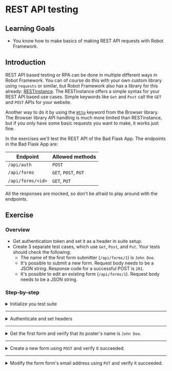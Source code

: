 # REST API testing

## Learning Goals

- You know how to make basics of making REST API requests with Robot Framework.

## Introduction

REST API based testing or RPA can be done in multiple different ways in Robot Framework.
You can of course do this with your own custom library using `requests`
or similar, but Robot Framework also has a library for this already:
[RESTinstance](https://asyrjasalo.github.io/RESTinstance/). The RESTinstance offers
a simple syntax for your REST API based use cases. Simple keywords like `Get` and `Post` call the
`GET` and `POST` APIs for your website.

Another way to do it by using the [`Http`](https://marketsquare.github.io/robotframework-browser/Browser.html#Http) keyword from the Browser library.
The Browser library API handling is much more limited than RESTinstance, but if you only have some basic
requests you want to make, it works just fine.

In the exercises we'll test the REST API of the Bad Flask App. The endpoints in the Bad Flask App
are:

| Endpoint | Allowed methods |
| --- | --- |
| `/api/auth` | `POST` |
| `/api/forms` | `GET`, `POST`, `PUT` |
| `/api/forms/<id>` | `GET`, `PUT` |

All the responses are mocked, so don't be afraid to play around with the endpoints.

## Exercise

### Overview

- Get authentication token and set it as a header in suite setup.
- Create 3 separate test cases, which use `Get`, `Post`, and `Put`. Your tests
should check the following:
  - The name of the first form submitter (`/api/forms/1`) is `John Doe`.
  - It's possible to submit a new form. Request body needs to be a JSON string. Response code for a
  successful POST is `201`.
  - It's possible to edit an existing form (`/api/forms/1`). Request body needs to be a JSON string.

### Step-by-step

<details>
  <summary>Initialize you test suite</summary>

<br/>

In this exercise we're not going to write very sophisticated Robot Framework, meaning
that we're going to do very simple test cases without doing a resource file separately.
In our `tests` folder, we have a file called `api.robot`. Let's open that up.

> The file resources `../resources/bad_flask_app.robot`. That import is only used with `Browser`
> library. If you're the exercises with `RESTinstance`, the import can be safely ignored. Running the
> suite with an empty resource file will log a warning, but will not affect the outcome of the exercise.

<details>
  <summary>RESTinstance</summary>

We're going to use the RESTinstance library, so we need to import `REST` into our `Settings`
table. RESTinstance requires a URL with the library import to initialize the library to do
queries against that server. We'll test the REST API of the Bad Flask App.
The server is running in `http://localhost:5000`, so let's initialize the library import with that URL.

- Add a library import for `REST` in your `Settings` table.
- Add `http://localhost:5000` as an argument for your library import.

</details> <!-- RESTinstance -->

<details>
  <summary>Browser</summary>

We're going to use the Browser library, so need to import it into our `Settings` table in our resource file.
We'll test the REST API of the Bad Flask App. In order to do that, we're going to need a new browser.
From the Browser library documentation we see that there's two possible keywords for this: `New Browser` and
`New Page`. `New Browser` allows us to specify a browser and whether we want to use headless more or not
along with a bunch of other configurations and `New Page` just opens a new tab on our browser to a URL we
specify. Since we're just using REST API backend, we don't need to see a browser, so we can call `New Page`
directly.

> There's also `Open Browser`, but that's only intended to be used for quick debugging and not for production
> use, so we're not going to use that here.

- Add a library import for `Browser` in your `Settings` table to `bad_flask_app.robot` resource file.
  - (Optional) Also add the import to your `api.robot` test suite file.

Let's create ourselves our first keyword and let's call it `Open Browser To Our Application`. In here, we want
to open our browser to Bad Flask App and verify the page is opened before continuing. We'll use `New Page` to
open our browser in headless mode. The server is running in `http://localhost:5000`, so we'll give that
as a parameter to our `New Page` call.

- Create a new keyword `Open Browser To Our Application` to your resource file.
- Add `New Page` with the parameter `http://localhost:5000` to your keyword.

To verify the page load is complete, we can use `Get Title` to assert
the website title is `Bad Flask App`. Browser library has builtin waiting for all it's keywords, so we don't
need to wait for the page to load before asserting the title. Browser library support Python-like validations
so we can use syntax like `Get Title    ==    Bad Flask App` directly.

> As we're also going to use keywords from Browser library directly in our test suite file, it's best to
> also import `Browser` there. It's not strictly necessary and the tests will work just as fine without it,
> but it allows you to quickly see which libraries your files depend upon without trusting that "some" file
> will resource it eventually.

- Verify that the title is `Bad Flask App`.

As we want our browser to open immediately as our tests begin, let's add it as our suite setup in our
test suite.

- Add `Open Browser To Our Application` as your `Suite Setup` in your test suite file.

</details> <!-- Browser -->

> :bulb: If you're running your server with Docker, you might need to use the Docker-machine's
> IP address instead of `localhost`. You can find the docker-machine IP address by using
> `docker inspect <container_name>`.

</details> <!-- Initialize your test suite -->

---

<details>
  <summary>Authenticate and set headers</summary>

<br/>

Before we can query any data from Bad Flask App, we need to authenticate to the server.
We only want to authenticate once and use that as the authorization header. This means we
should add this as our `Suite Setup` in our `Settings` table.

- Add a keyword `Authenticate And Set Headers`.
- Add your new keyword as the `Suite Setup`.

> :bulb: When doing exercises with `BROWSER` library, you need to use `Run keywords` as
> your suite setup to run multiple keywords together. Combine multiple keywords using
> `AND` (full upper-case, e.g. `Run Keywords    Log    1    AND    Log    2`).

The endpoint for authentication is `/api/auth` and it allows only `POST` requests.

<details>
  <summary>RESTinstance</summary>

Inside our `Authenticate And Set Headers` keyword, we should call the `Post` keyword to
the authentication endpoint to get the authentication token.

- Use `Post` keyword inside your `Authenticate And Set Headers` with the `/api/auth` endpoint.

The response is a JSON and we should be able to get our data from that object. The easiest way
to do this is to use the `Output` keyword, which logs the request and the response JSONs directly
into the terminal. If we use just `Output` we notice that our token is inside the `body` of the
`response`. We can use standard JSONPath notion `$` to match the base of the response body. We can
also match the path by separating each value with a space, so the body of the response would be
`response body` (name inside the body would be `response body name`, etc.).

`Output` also returns the value we search, so if we search for `response body` (or `$`) we'll
get just our token as a string. We should store that into a variable. Storing return values into variables
works very much the same way as in any programming language, meaning `<variable name>= <variable value>`.
Although we need to follow proper Robot Framework syntax for setting variables as well, so setting a variable
requires `${}` around the variable name and proper usage of whitespace. For example

```robot
${status}=    Output    response status
```

- Use `Output` to store `response body` into a variable.

The final thing is to set our headers for the rest of our requests. We'll use `Set Headers` to
set our token as an authorization bearer header. `Set Headers` takes arguments as regular JSON,
se we can just give our token variable as a `Bearer` to an `Authorization` key.

- Use `Set Headers` to give `{ "Authorization": "Bearer ${token}" }` as your headers inside your
`Authenticate And Set Headers` keyword.

> Note, that `Set Headers` sets the headers for the _entire suite_, so you should avoid
> using that inside your test cases directly if you want to affect all requests in other test cases.
> You can add headers directly to request keywords by using `headers=` argument.

</details> <!-- RESTinstance -->

<details>
  <summary>Browser</summary>

Browser library has
a `Http` keyword, which allows us to do basic API calls with a body and some headers. Inside our
`Authenticate And Set Headers` keyword, we should call the `Http` keyword to the authentication endpoint
by using `POST` as the method.

- Use `Http` to call `/api/auth` and make a `POST` request without a body or headers. Store the return
value as a dictionary variable (`&{response}`).

`Http` returns JSON as a Python dictionary. The authentication token is the `body` of our response.
By storing the return value directly as a dictionary object, we can use the much simpler dot notation
for our dictionary `${dict.key.key.key.value}` instead of `${dict["key"]["key"]["key"]["value"]}`. We can
store our headers as a suite variable, which we can then later use when making other `Http` requests for
our other exercises. Set a suite variable `HEADERS` (upper case, since it's a suite variable) and give it the
value `{"Authorization": "Bearer ${response.body}"}`.

- Use the stored response to set a suite variable with the value `{"Authorization": "Bearer ${response.body}"}`.

> :bulb: If you're getting an error`Resolving variable '${response.body}' failed: AttributeError: 'dict' object has no attribute 'body'` make sure you're storing our response as `&{response}` and **not** as
> `${response}`.

</details> <!-- Browser -->

> :bulb: The correct access token is indeed `NotAGoodToken`, so don't worry if your token looks "funny"
> \- it is intentional.

</details> <!-- Authenticate and set headers -->

---

<details>
  <summary>Get the first form and verify that its poster's name is <code>John Doe</code>.</summary>

<br/>

Now we're ready to create our first test case. We need to use a `GET` request to get the first form.
We can get it from the endpoint `/api/forms/1` and the response is a JSON with the first user's data.

- Create a new test case named `Get First Form And Verify Poster's Identity`.

<details>
  <summary>RESTinstance</summary>

RESTinstance library keywords are named exactly like the HTTP request. This means you can use `Get`
to make a `GET` request.

- Use `Get` to get the user from the endpoint `/api/forms/1`.

We can now assert that the queried data is what we expect it to be. We'll use the `Output`
keyword again to verify our result. `Output` doesn't verify anything automatically, but
we can query the `response body name` (or `$.name`) to get the name of the poster. When we store it in a
variable, we can simply call `Should Be Equal` to verify that our response is what we expect it
to be. In this case, it's `John Doe`.

- Use `Output` to store `response body name` into a variable.
- Use `Should Be Equal` to verify that your variable is equal to `John Doe`.

We've already verified that our user is what we expect it to be. If we didn't want `Output`
to flood our terminal we could redirect it to a file. Or, we could use `String` to compare
our result without having to use a variable.

> The assertion keywords are always effective on the _last_ query, so you don't need to
> store the result in a variable nor do we need to query the user again to do our assertion.

- Use `String` to verify `response body name` equals to `John Doe`.

> You can also store the return value of `String` into a variable. In this case you need to
> remember that it returns a _list_, and not a string. So for example the following snippet
> would resolve in a test failure:
>
> ```robot
> Get       /api/forms/1
> ${a}=     Output      response body name
> ${b}=     String      response body name
> Should Be Equal         ${a}      ${b}
> ```
>
> The output of the test would be
>
> ```text
> Get First Form And Verify Poster's Identity                           .
> "John Doe"
> Get First Form And Verify Poster's Identity                           | FAIL |
> John Doe != ['John Doe']
> ```

</details> <!-- RESTinstance -->

<details>
  <summary>Browser</summary>

Browser uses the `Http` keyword for all HTTP requests. As the first argument we need the URL and as the second
argument we need the HTTP request method (`GET`). We need to
remember to add our headers separately to our `Http` call.

- Use `Http` to get the user from the endpoint `/api/forms/1` with the `GET` method.
- Use the `${HEADERS}` test variable as the request headers.
- Store the response into a dictionary variable (`&{response}`).

We can now assert that the queried data is what we expect it to be. We can simply use the built in
`Should Be Equal` keyword to verify our `response.body` is `John Doe`.

- Use `Should Be Equal` to verify that your `response.body` equals `John Doe`.

</details>

</details> <!-- Get first form and verify John Doe -->

---

<details>
  <summary>Create a new form using <code>POST</code> and verify it succeeded.</summary>

<br/>

Again, let's create a new test case. This time, need to make a `POST` request to create a new
form to our website and verify the form creation was successful. The endpoint to create a new form
is `/api/forms`.

- Create a new test case named `Post New Form And Verify Creation Succeeded`.

For our test case, it's enough to specify our form with an `id` and `name`. The data is
regular JSON and it's going to be static, so let's create a variable for that in the
`Variables` table.

- Create a variable `NEW_FORM_DATA` and make it a JSON with an `id` and `name` with values of your choice.

<details>
  <summary>RESTinstance</summary>

As with `GET`, the RESTinstance keyword for `POST` is simply `Post`. We can use our `NEW_FORM_DATA` variable
as the body for our `Post`.

- Use `Post` to the `/api/forms` endpoint.
- Add `NEW_FORM_DATA` variable as a second argument to your `Post`.

We still need to verify that our creation was successful. Again, we can use the `Output` to
get our response and check the `response status` to see that it's `201`. However, this time
the response code is an integer, so we need to use the `Should Be Equal As Integers` keyword.
Similar to `String`, we can also directly evaluate the status code with the `Integer` keyword.

> We could also use `${201}` in `Should Be Equal` to verify the response and `201` are equal.

- Use `Output` to get the `response status` and store it in a variable.
- Use `Should Be Equal As Integers` to verify your response is equal to `201`.
- Use `Integer` to verify your `response status` is equal to `201`.

</details> <!-- RESTinstance -->

<details>
  <summary>Browser</summary>

As with `GET`, we'll use `Http` as our keyword, but this time we'll just use `POST` as
the request method. We can add a body to our `Http` keyword the same way we add headers.
Let's use our `NEW_FORM_DATA` as the body for our `POST` request.

- Use `Http` to the `/api/forms` endpoint and use the `POST` method.
- Use `HEADERS` test variable to set the headers for your request.
- Add a `body` parameter for your `Http` keyword call and give it the value `NEW_FORM_DATA`.
- Store the response into a dictionary variable (`&{response}`).

We still need to verify that our creation was successful. Again, we've stored the response value
to a dictionary. A successful post has the return code of `201`. The response also has an `ok` key,
which is true if the status code is `200`-`299`. We can use either `Should Be Equal As Integers`
to verify our response code is `201` or we can use `Should Be True` to verify `response.ok` is true.

> We could also use `${201}` in `Should Be Equal` to verify the response and `201` are equal.

- Use `Should Be Equal As Integers` to verify your response is equal to `201` or use
`Should Be True` to verify `response.ok`.

</details> <!-- Browser -->

> :bulb: Make the JSON in a single line.
>
> :bulb: The `id` needs to be unique. The API has 2 forms with ids `1` and `2`.

</details> <!-- POST exercise -->

---

<details>
  <summary>Modify the form form's email address using <code>PUT</code> and verify it succeeded.</summary>

<br/>

It's time for our third test case. This time we're using the `PUT` method to modify the first form
in the `/api/forms/1` endpoint.

> We could also use `/api/forms` and specify an `id` in our payload. Either way we do, `id` is
> mandatory in either of them. If specified in both, the `id` specified by the URL is used.

- Create a new test case named `Modify Form's Email Address And Verify It Succeeded`.

We'll only modify the user's email address, so let's create a variable called `NEW_EMAIL` into our `Variables`
table. It doesn't really matter what the new email is as long as it's different from the old email. So for example
`firstname.lastname@example.com` works in this situation.

- Create a variable `NEW_EMAIL` and make it a JSON with `firstname.lastname@example.com` as the value.

<details>
  <summary>RESTinstance</summary>

As with the previous exercises, we'll just use `Put` as our keyword.

- Use `Put` for endpoint `/api/forms/1`.

First, we need the current email address, so we can compare it to the changed one. Let's use `Get` to get that. Next,
we'll need a JSON payload for our `Put` to change the email address.

- Before `Put`, add a `Get` from the same endpoint.
- Use `String` or `Output` to get the `response body email` and store it in `old` variable.
- Add `NEW_EMAIL` as an argument to `Put`.

Bad Flask App sends the "modified" form as a response. We can use the response directly
to check if the email is different. We need to store the `response body email` again into a
variable and we need to verify the emails are not equal.

- Use `String` our `Output` to get the the `response body email` and store it in `new` variable.
- Use `Should Not Be Equal` to verify that `old` and `new` are not the same.

> :bulb: It doesn't matter if you use `String` or `Output`, but you _must_ use the same
> after `Get` and after `Put`.

</details> <!-- RESTinstance -->

<details>
  <summary>Browser</summary>

It's time for our third test case. This time we're using the `PUT` method to modify the first form
in the `/api/forms/1` endpoint.

- Use `Http` to the `/api/forms/1` endpoint and use the `PUT` method.
- Use `HEADERS` test variable to set the headers for your request.
- Store the response into a dictionary variable (`&{response}`).

First, we need the current email address, so we can compare it to the changed one.
Let's use `GET` to get that.

Since we're using `GET` before our actual `PUT` and we only want the email from that, we can use a
variable with the same name and just overwrite it when we get the `PUT` response.

- Before `PUT`, add a `GET` from the same endpoint.
- Use `HEADERS` test variable to set the headers for your request.
- Store the response into a dictionary variable (`&{response}`).
- Use `Set Variable` to store `response.body.email` into a variable called `old`.
- Add `NEW_EMAIL` as the body to `PUT`.
- Store the response into a dictionary variable (`&{response}`).

Bad Flask App sends the "modified" form as a response. We can use the response directly
to check if the email is different. We need to store the `response.body.email` again into a
variable and we need to verify the emails are not equal.

- Use `Set Variable` to store `response.body.email` into a variable calle `new`.
- Use `Should Not Be Equal` to verify that `old` and `new` are not the same.

</details> <!-- Browser -->

> If you want to check the response status of your `PUT`  request as well, it should be `200`.

</details> <!-- PUT exercise -->
